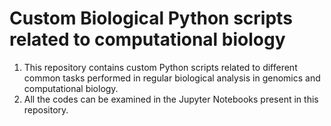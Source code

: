 # Custom Biological Python scripts related to computational biology
1. This repository contains custom Python scripts related to different common tasks performed in regular biological analysis in genomics and computational biology.
2. All the codes can be examined in the Jupyter Notebooks present in this repository.

